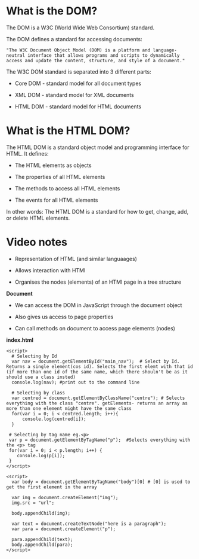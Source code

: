 # What is the DOM?

The DOM is a W3C (World Wide Web Consortium) standard.

The DOM defines a standard for accessing documents:
```
"The W3C Document Object Model (DOM) is a platform and language-neutral interface that allows programs and scripts to dynamically access and update the content, structure, and style of a document."
```
The W3C DOM standard is separated into 3 different parts:

- Core DOM - standard model for all document types

- XML DOM - standard model for XML documents

- HTML DOM - standard model for HTML documents

# What is the HTML DOM?
The HTML DOM is a standard object model and programming interface for HTML. It defines:

- The HTML elements as objects

- The properties of all HTML elements 

- The methods to access all HTML elements

- The events for all HTML elements

In other words: The HTML DOM is a standard for how to get, change, add, or delete HTML elements.

# Video notes

- Representation of  HTML (and similar languaages)

- Allows interaction with HTMl

- Organises the nodes (elements) of an HTMl page in a tree structure

**Document**

- We can access the DOM in JavaScript through the document object

- Also gives us access to page properties

- Can call methods on document to access page elements (nodes)

**index.html**
```
<script>
  # Selecting by Id
  var nav = document.getElementById("main_nav");  # Select by Id. Returns a single element(cos id). Selects the first elemt with that id (if more than one id of the same name, which there shouln't be as it should use a class insted)
  console.log(nav); #print out to the command line
  
  # Selecting by class
  var centred = document.getElementByClassName("centre"); # Selects everything with the class "centre". getElements- returns an array as more than one element might have the same class
  for(var i = 0; i < centred.length; i++){
      console.log(centred[i]);
  }
  
 # Selecting by tag name eg.<p>
 var p = document.getElementByTagName("p");  #Selects everything with the <p> tag
 for(var i = 0; i < p.length; i++) {
    console.log(p[i]);
 }
</script>
```


```
<script>
  var body = document.getElementByTagName("body")[0] # [0] is used to get the first element in the array
  
  var img = document.createElement("img");
  img.src = "url";
  
  body.appendChild(img);
  
  var text = document.createTextNode("here is a paragraph");
  var para = document.createElement("p");
  
  para.appendChild(text);
  body.appendChild(para);
</script>
```
